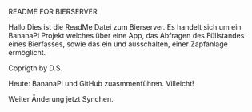 README FOR BIERSERVER

Hallo Dies ist die ReadMe Datei zum Bierserver.
Es handelt sich um ein BananaPi Projekt welches über eine App, das Abfragen des Füllstandes eines Bierfasses, sowie das ein und ausschalten, einer Zapfanlage ermöglicht.

Coprigth by D.S.

Heute: BananaPi und GitHub zuasmmenführen. Villeicht!

Weiter Änderung jetzt Synchen.